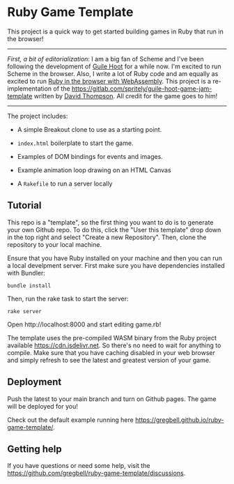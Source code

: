 # Ruby Game Template

This project is a quick way to get started building games in Ruby that run in the browser!

---

*First, a bit of editorialization*: I am a big fan of Scheme and I've been following the development
of [Guile Hoot](https://spritely.institute/hoot/) for a while now. I'm excited to run Scheme in the
browser. Also, I write a lot of Ruby code and am equally as excited to run [Ruby in the browser with
WebAssembly](https://github.com/ruby/ruby.wasm). This project is a re-implementation of the
https://gitlab.com/spritely/guile-hoot-game-jam-template written by [David
Thompson](https://dthompson.us). All credit for the game goes to him!

---

The project includes:

* A simple Breakout clone to use as a starting point.

* `index.html` boilerplate to start the game.

* Examples of DOM bindings for events and images.

* Example animation loop drawing on an HTML Canvas

* A `Rakefile` to run a server locally

## Tutorial

This repo is a "template", so the first thing you want to do is to generate your own Github repo. To
do this, click the "User this template" drop down in the top right and select "Create a new
Repository". Then, clone the repository to your local machine.

Ensure that you have Ruby installed on your machine and then you can run a local develpment
server. First make sure you have dependencies installed with Bundler:

```
bundle install
```

Then, run the rake task to start the server:

```
rake server
```

Open http://localhost:8000 and start editing game.rb!

The template uses the pre-compiled WASM binary from the Ruby project available
https://cdn.jsdelivr.net. So there's no need to wait for anything to compile. Make sure that you
have caching disabled in your web browser and simply refresh to see the latest and greatest version
of your game.

## Deployment

Push the latest to your main branch and turn on Github pages. The game will be deployed for you!

Check out the default example running here https://gregbell.github.io/ruby-game-template/.

## Getting help

If you have questions or need some help, visit the
https://github.com/gregbell/ruby-game-template/discussions.
